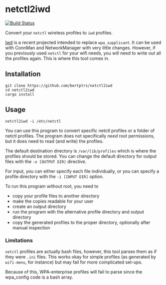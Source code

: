 # netctl2iwd

[![Build Status](https://travis-ci.org/bertptrs/netctl2iwd.svg?branch=master)](https://travis-ci.org/bertptrs/netctl2iwd)

Convert your `netctl` wireless profiles to `iwd` profiles.

[Iwd](https://iwd.wiki.kernel.org/) is a recent projected intended to replace `wpa_supplicant`. It can be used with
ConnMan and NetworkManager with very little changes. However, if you previously used `netctl` for your wifi needs, you
will need to write out all the profiles again. This is where this tool comes in.

## Installation

```
git clone https://github.com/bertptrs/netctl2iwd
cd netctl2iwd
cargo install
```

## Usage

```
netctl2iwd -i /etc/netctl
```

You can use this program to convert specific netctl profiles or a folder of netctl profiles. The program does not
specifically _need_ root permissions, but it does need to read (and write) the profiles.

The default destination directory is `/var/lib/profiles` which is where the profiles should be stored. You can change
the default directory for output files with the `-o [OUTPUT DIR]` directive.

For input, you can either specify each file individually, or you can specify a profile directory with the
`-i [INPUT DIR]` option.

To run this program without root, you need to

- copy your profile files to another directory
- make the copies readable for your user
- create an output directory
- run the program with the alternative profile directory and output directory
- copy the generated profiles to the proper directory, optionally after manual inspection

### Limitations

`netctl` profiles are actually bash files, however, this tool parses them as if they were `.ini` files. This works okay
for simple profiles (as generated by `wifi-menu`, for instance) but may fail for more complicated set-ups.

Because of this, WPA-enterprise profiles will fail to parse since the wpa_config code is a bash array.


